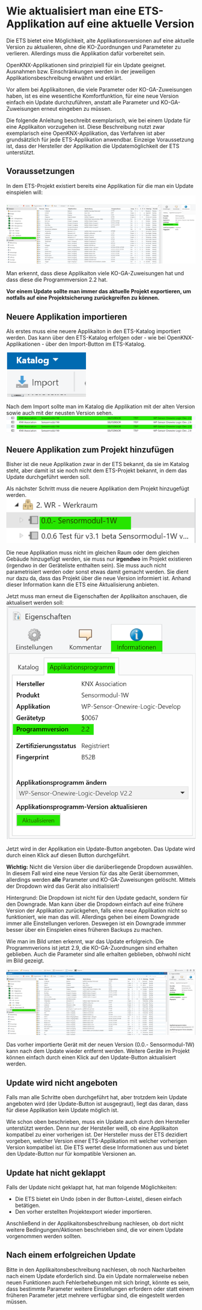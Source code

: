 # Wie aktualisiert man eine ETS-Applikation auf eine aktuelle Version

Die ETS bietet eine Möglichkeit, alte Applikationsversionen auf eine aktuelle Version zu aktualieren, ohne die KO-Zuordnungen und Parameteter zu verlieren. Allerdings muss die Applikation dafür vorbereitet sein. 

OpenKNX-Applikationen sind prinzipiell für ein Update geeignet. Ausnahmen bzw. Einschränkungen werden in der jeweiligen Applikationsbeschreibung erwähnt und erklärt.

Vor allem bei Applikaitonen, die viele Parameter oder KO-GA-Zuweisungen haben, ist es eine wesentliche Komfortfunktion, für eine neue Version einfach ein Update durchzuführen, anstatt alle Parameter und KO-GA-Zuweisungen erneut eingeben zu müssen.

Die folgende Anleitung beschreibt exemplarisch, wie bei einem Update für eine Applikaiton vorzugehen ist. Diese Beschreibung nutzt zwar exemplarisch eine OpenKNX-Applikation, das Verfahren ist aber grundsätzlich für jede ETS-Applikation anwendbar. Einzeige Voraussetzung ist, dass der Hersteller der Applikation die Updatemöglichkeit der ETS unterstützt.

## Voraussetzungen

In dem ETS-Projekt existiert bereits eine Applikation für die man ein Update einspielen will:
![Bestehende Applikation](media/Existing-Application.png)

Man erkennt, dass diese Applikaiton viele KO-GA-Zuweisungen hat und dass diese die Programmversion 2.2 hat.

**Vor einem Update sollte man immer das aktuelle Projekt exportieren, um notfalls auf eine Projektsicherung zurückgreifen zu können.**

## Neuere Applikation importieren

Als erstes muss eine neuere Applikaiton in den ETS-Katalog importiert werden. Das kann über den ETS-Katalog erfolgen oder - wie bei OpenKNX-Applikationen - über den Import-Button im ETS-Katalog.

![Katalogimport](media/Katalog-Import.png)

Nach dem Import sollte man im Katalog die Applikation mit der alten Version sowie auch mit der neusten Version sehen.
![Katalogversionen](media/Katalog-Versions.png)

## Neuere Applikation zum Projekt hinzufügen

Bisher ist die neue Applikation zwar in der ETS bekannt, da sie im Katalog steht, aber damit ist sie noch nicht dem ETS-Projekt bekannt, in dem das Update durchgeführt werden soll.

Als nächster Schritt muss die neuere Applikation dem Projekt hinzugefügt werden.
![Neu eingefügt](media/New-in-Project.png)

Die neue Applikation muss nicht im gleichen Raum oder dem gleichen Gebäude hinzugefügt werden, sie muss nur **irgendwo** im Projekt existieren (irgendwo in der Geräteliste enthalten sein). Sie muss auch nicht parametrisiert werden oder sonst etwas damit gemacht werden. Sie dient nur dazu da, dass das Projekt über die neue Version informiert ist. Anhand dieser Information kann die ETS eine Aktualisierung anbieten.

Jetzt muss man erneut die Eigenschaften der Applikaiton anschauen, die aktualisert werden soll:
![Aktualisierung](media/Update.png)

Jetzt wird in der Applikation ein Update-Button angeboten. Das Update wird durch einen Klick auf diesen Button durchgeführt.

**Wichtig:** Nicht die Version über die darüberliegende Dropdown auswählen. In diesem Fall wird eine neue Version für das alte Gerät übernommen, allerdings werden **alle** Parameter und KO-GA-Zuweisungen gelöscht. Mittels der Dropdown wird das Gerät also initialisiert!

Hintergrund: Die Dropdown ist nicht für den Update gedacht, sondern für den Downgrade. Man kann über die Dropdown einfach auf eine frühere Version der Applikation zurückgehen, falls eine neue Applikation nicht so funktioniert, wie man das will. Allerdings gehen bei einem Downgrade immer alle Einstellungen verloren. Deswegen ist ein Downgrade immmer besser über ein Einspielen eines früheren Backups zu machen.

Wie man im Bild unten erkennt, war das Update erfolgreich. Die Programmverions ist jetzt 2.9, die KO-GA-Zuordnungen sind erhalten geblieben. Auch die Parameter sind alle erhalten geblieben, obhwohl nicht im Bild gezeigt.

![Update erfolgreich](media/After-Update.png)

Das vorher importierte Gerät mit der neuen Version (0.0.- Sensormodul-1W) kann nach dem Update wieder entfernt werden. Weitere Geräte im Projekt können einfach durch einen Klick auf den Update-Button aktualisiert werden.

## Update wird nicht angeboten

Falls man alle Schritte oben durchgeführt hat, aber trotzdem kein Update angeboten wird (der Update-Button ist ausgegraut), liegt das daran, dass für diese Applikation kein Update möglich ist.

Wie schon oben beschrieben, muss ein Update auch durch den Hersteller unterstützt werden. Denn nur der Hersteller weiß, ob eine Applikaiton kompatibel zu einer vorherigen ist. Der Hersteller muss der ETS dezidiert vorgeben, welcher Version einer ETS-Applikation mit welcher vorherigen Version kompatibel ist. Die ETS wertet diese Informationen aus und bietet den Update-Button nur für kompatible Versionen an.

## Update hat nicht geklappt

Falls der Update nicht geklappt hat, hat man folgende Möglichkeiten:

* Die ETS bietet ein Undo (oben in der Button-Leiste), diesen einfach betätigen.
* Den vorher erstellten Projektexport wieder importieren.

Anschließend in der Applikaitonsbeschreibung nachlesen, ob dort nicht weitere Bedingungen/Aktionen beschrieben sind, die vor einem Update vorgenommen werden sollten.

## Nach einem erfolgreichen Update

Bitte in den Applikaitonsbeschreibung nachlesen, ob noch Nacharbeiten nach einem Update eforderlich sind. Da ein Update normalerweise neben neuen Funktionen auch Fehlerbehebungen mit sich bringt, könnte es sein, dass bestimmte Parameter weitere Einstellungen erfordern oder statt einem früheren Parameter jetzt mehrere verfügbar sind, die eingestellt werden müssen.
